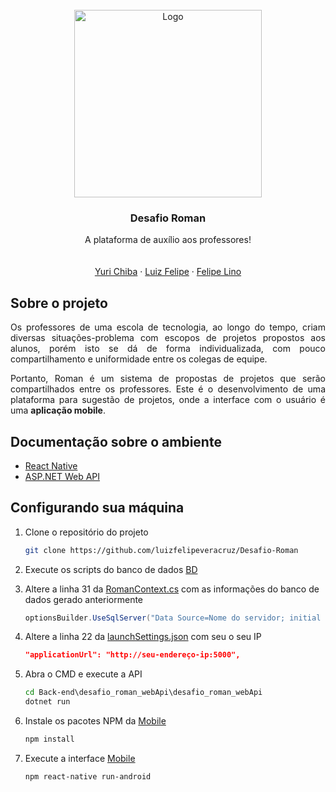 <!-- LOGO DO PROJETO -->
<br />
<div align="center">
  <img src="https://user-images.githubusercontent.com/82387795/144043679-41b44f92-b743-4f56-9df7-4a8650a40ccd.png" alt="Logo" width="300" height="300">

  <h3 align="center">Desafio Roman</h3>

  <p align="center">
    A plataforma de auxílio aos professores!
    <br />
    <br />
    <br />
    <a href="https://github.com/chibobinho">Yuri Chiba</a>
    ·
    <a href="https://github.com/luizfelipeveracruz">Luiz Felipe</a>
    ·
    <a href="https://github.com/fe-lino">Felipe Lino</a>
  </p>
</div>


<!-- SOBRE O PROJETO -->
## Sobre o projeto
<p align="justify">Os professores de uma escola de tecnologia, ao longo do tempo, criam diversas situações-problema com escopos de projetos propostos aos alunos, porém isto se dá de forma individualizada, com pouco compartilhamento e uniformidade entre os colegas de equipe.</p>
<p align="justify">Portanto, Roman é um sistema de propostas de projetos que serão compartilhados entre os professores. Este é o desenvolvimento de uma plataforma para sugestão de projetos, onde a interface com o usuário é uma <strong>aplicação mobile</strong>.</p>

## Documentação sobre o ambiente

* [React Native](https://reactjs.org/)
* [ASP.NET Web API](https://dotnet.microsoft.com/apps/aspnet/apis)

## Configurando sua máquina

1. Clone o repositório do projeto
   ```sh
   git clone https://github.com/luizfelipeveracruz/Desafio-Roman
   ```

2. Execute os scripts do banco de dados [BD](https://github.com/luizfelipeveracruz/Desafio-Roman/tree/main/BancoDeDados/scripts)
   
3. Altere a linha 31 da [RomanContext.cs](https://github.com/luizfelipeveracruz/Desafio-Roman/blob/main/Back-End/senai_roman_webAPI/senai_roman_webAPI/Contexts/RomanContext.cs) com as informações do banco de dados gerado anteriormente
   ```cs
   optionsBuilder.UseSqlServer("Data Source=Nome do servidor; initial catalog=Nome do catálogo; user Id=Logon de autenticação; pwd=Senha de autenticação;");
   ```
   
4. Altere a linha 22 da [launchSettings.json](https://github.com/luizfelipeveracruz/Desafio-Roman/blob/main/Back-End/senai_roman_webAPI/senai_roman_webAPI/Properties/launchSettings.json) com seu o seu IP
   ```json
   "applicationUrl": "http://seu-endereço-ip:5000",
   ```

5. Abra o CMD e execute a API
   ```cmd
   cd Back-end\desafio_roman_webApi\desafio_roman_webApi
   dotnet run
   ```
   
6. Instale os pacotes NPM da [Mobile](https://github.com/luizfelipeveracruz/Desafio-Roman/tree/main/Mobile)
   ```sh
   npm install
   ```
   
7. Execute a interface [Mobile](https://github.com/luizfelipeveracruz/Desafio-Roman/tree/main/Mobile)
   ```sh
   npm react-native run-android
   ```
    
    
